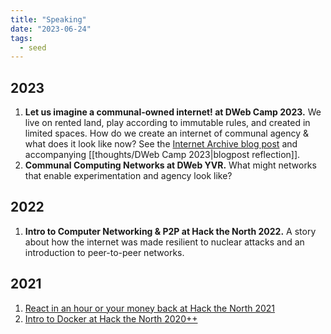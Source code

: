 ```yaml
---
title: "Speaking"
date: "2023-06-24"
tags:
  - seed
---
```


## 2023

1. **Let us imagine a communal-owned internet! at DWeb Camp 2023.** We live on rented land, play according to immutable rules, and created in limited spaces. How do we create an internet of communal agency & what does it look like now? See the [Internet Archive blog post](https://blog.archive.org/2023/08/22/dweb-camp-exploring-governance-ai/)  and accompanying [[thoughts/DWeb Camp 2023|blogpost reflection]].
2. **Communal Computing Networks at DWeb YVR.** What might networks that enable experimentation and agency look like?

## 2022

1. **Intro to Computer Networking & P2P at Hack the North 2022.** A story about how the internet was made resilient to nuclear attacks and an introduction to peer-to-peer networks.

## 2021

1. [React in an hour or your money back at Hack the North 2021](https://www.youtube.com/watch?v=1PFXBpJjjoc)﻿
2. [Intro to Docker at Hack the North 2020++](https://www.youtube.com/watch?v=ONNQ5EDhXUk)﻿
